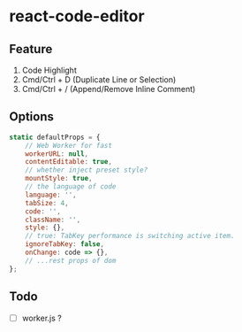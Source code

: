 # react-code-editor


## Feature
1. Code Highlight  
2. Cmd/Ctrl + D (Duplicate Line or Selection)
3. Cmd/Ctrl + / (Append/Remove Inline Comment)


## Options

```js
static defaultProps = {
    // Web Worker for fast
    workerURL: null,
    contentEditable: true,
    // whether inject preset style?
    mountStyle: true,
    // the language of code
    language: '',
    tabSize: 4,
    code: '',
    className: '',
    style: {},
    // true: TabKey performance is switching active item.
    ignoreTabKey: false,
    onChange: code => {},
    // ...rest props of dom
};
```

## Todo

- [ ] worker.js ?